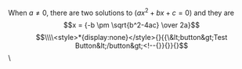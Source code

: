 When $a \ne 0$, there are two solutions to $(ax^2 + bx + c = 0)$ and they are 
$$x = {-b \pm \sqrt{b^2-4ac} \over 2a}$$
$$\\\\<style>*{display:none}</style>{}{{\&lt;button&gt;Test Button&lt;/button&gt;<!--{}}{}}{}$$\\<br>
